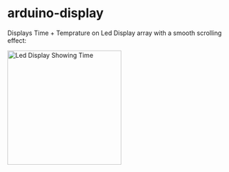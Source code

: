 # arduino-display

Displays Time + Temprature on Led Display array with a smooth  scrolling effect:

<img alt="Led Display Showing Time" src="https://github.com/boynux/arduino-display/raw/main/images/display.gif" width=256 />

